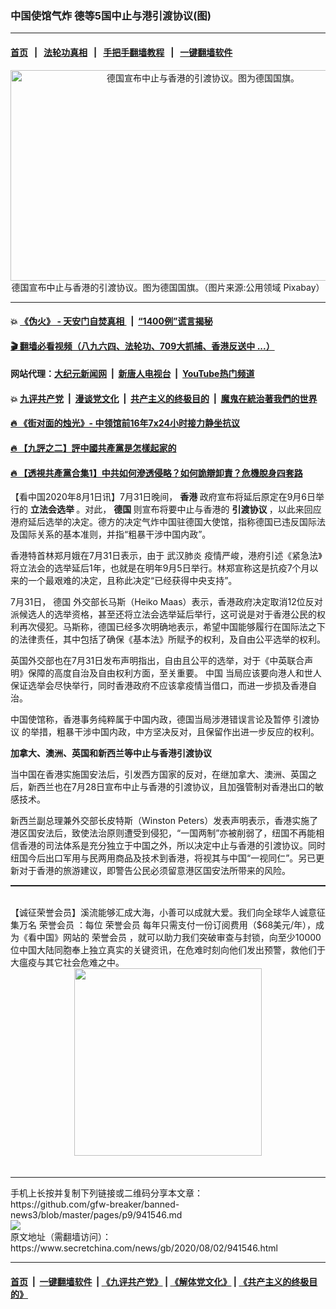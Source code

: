 ### 中国使馆气炸 德等5国中止与港引渡协议(图)
------------------------

#### [首页](https://github.com/gfw-breaker/banned-news3/blob/master/README.md) &nbsp;&nbsp;|&nbsp;&nbsp; [法轮功真相](https://github.com/begood0513/basic/blob/master/README.md)  &nbsp;&nbsp;|&nbsp;&nbsp; [手把手翻墙教程](https://github.com/gfw-breaker/guides/wiki)  &nbsp;&nbsp;|&nbsp;&nbsp; [一键翻墙软件](https://github.com/gfw-breaker/nogfw/blob/master/README.md)  



<div class="article_right" style="fone-color:#000">
 <p style="text-align:center">
  <img alt="德国宣布中止与香港的引渡协议。图为德国国旗。" src="https://img2.secretchina.com/pic/2018/11-24/p2310304a445530095-ss.jpg" style="height:337px; width:600px"/>
  <br>
   德国宣布中止与香港的引渡协议。图为德国国旗。（图片来源:公用领域 Pixabay）
   <span id="hideid" name="hideid" style="color:red;display:none;">
    <span href="https://www.secretchina.com">
    </span>
   </span>
  </br>
 </p>
 <div id="txt-mid1-t21-2017">
  

---

#### 💥 [《伪火》 - 天安门自焚真相 ](http://141.164.39.94:10000/videos/blog/weihuo.html)&nbsp; |&nbsp; [“1400例”谎言揭秘  ](http://141.164.39.94:10000/videos/blog/jiexi1400.html)

#### [ 🎬  翻墙必看视频（八九六四、法轮功、709大抓捕、香港反送中 ...）](https://github.com/gfw-breaker/links/blob/master/banned.md)

#### 网站代理：[大纪元新闻网](http://167.172.10.89:10080/gb/) &nbsp;|&nbsp; [新唐人电视台](http://167.172.10.89:8808/gb/) &nbsp;|&nbsp; [YouTube热门频道](http://158.247.203.241/youtube.html)

#### 💥 [九评共产党](http://141.164.39.94:10000/videos/res/jiuping/)&nbsp; |&nbsp; [漫谈党文化](http://141.164.39.94:10000/videos/res/mtdwh/)&nbsp; |&nbsp; [共产主义的终极目的](http://141.164.39.94:10000/videos/res/zjmd/)&nbsp; |&nbsp; [魔鬼在統治著我們的世界](http://141.164.39.94:10000/videos/res/TheSpecter/)  

#### [ 🔥  《街对面的烛光》- 中领馆前16年7x24小时接力静坐抗议](http://141.164.39.94:10000/videos/news/../legend/index.html)

#### [ 🔥  【九評之二】評中國共產黨是怎樣起家的](http://141.164.39.94:10000/videos/news/../res/jiuping/index.html)

#### [ 🔥  【透視共產黨合集1】中共如何滲透侵略？如何詭辯卸責？危機脫身四套路](http://141.164.39.94:10000/videos/news/../res/detox/index.html)


  </div>
 </div>
 <p>
  【看中国2020年8月1日讯】7月31日晚间，
  <strong>
   <span href="https://www.secretchina.com/news/gb/tag/香港" target="_blank">
    香港
   </span>
  </strong>
  政府宣布将延后原定在9月6日举行的
  <strong>
   立法会选举
  </strong>
  。对此，
  <strong>
   德国
  </strong>
  则宣布将要中止与香港的
  <strong>
   引渡协议
  </strong>
  ，以此来回应港府延后选举的决定。德方的决定气炸中国驻德国大使馆，指称德国已违反国际法及国际关系的基本准则，并指“粗暴干涉中国内政”。
  <span id="hideid" name="hideid" style="color:red;display:none;">
   <span href="https://www.secretchina.com">
   </span>
  </span>
 </p>
 <p>
  香港特首林郑月娥在7月31日表示，由于
  <span href="https://www.secretchina.com/news/gb/tag/武汉肺炎" target="_blank">
   武汉肺炎
  </span>
  疫情严峻，港府引述《紧急法》将立法会的选举延后1年，也就是在明年9月5日举行。林郑宣称这是抗疫7个月以来的一个最艰难的决定，且称此决定“已经获得中央支持”。
 </p>
 <p>
  7月31日，
  <span href="https://www.secretchina.com/news/gb/tag/德国" target="_blank">
   德国
  </span>
  外交部长马斯（Heiko Maas）表示，香港政府决定取消12位反对派候选人的选举资格，甚至还将立法会选举延后举行，这可说是对于香港公民的权利再次侵犯。马斯称，德国已经多次明确地表示，希望中国能够履行在国际法之下的法律责任，其中包括了确保《基本法》所赋予的权利，及自由公平选举的权利。
 </p>
 <p>
  英国外交部也在7月31日发布声明指出，自由且公平的选举，对于《中英联合声明》保障的高度自治及自由权利方面，至关重要。
  <span href="https://www.secretchina.com" target="_blank">
   中国
  </span>
  当局应该要向港人和世人保证选举会尽快举行，同时香港政府不应该拿疫情当借口，而进一步损及香港自治。
 </p>
 <p>
  中国使馆称，香港事务纯粹属于中国内政，德国当局涉港错误言论及暂停
  <span href="https://www.secretchina.com/news/gb/tag/引渡协议" target="_blank">
   引渡协议
  </span>
  的举措，粗暴干涉中国内政，中方坚决反对，且保留作出进一步反应的权利。
 </p>
 <p>
  <strong>
   加拿大、澳洲、英国和新西兰等中止与香港引渡协议
  </strong>
 </p>
 <center>
  <div style="max-width: 632px;height:180px; display: none; text-align: center; margin: 0 auto; overflow: hidden;overflow-x: hidden;">
   <div id="taboola-midarticle-thumbnails" style="max-width: 632px;height:180px;overflow: hidden;overflow-x: hidden;">
   </div>
  </div>
  <div>
   <center>
    <div id="div-gpt-ad-1589559869784-0">
    </div>
   </center>
  </div>
 </center>
 <p>
  当中国在香港实施国安法后，引发西方国家的反对，在继加拿大、澳洲、英国之后，新西兰也在7月28日宣布中止与香港的引渡协议，且加强管制对香港出口的敏感技术。
 </p>
 <center>
  <div style="max-width: 632px;height:180px; display: none; text-align: center; margin: 0 auto; overflow: hidden;overflow-x: hidden;">
   <div id="taboola-midarticle-thumbnails" style="max-width: 632px;height:180px;overflow: hidden;overflow-x: hidden;">
   </div>
  </div>
  <div>
   <center>
    <div id="div-gpt-ad-1589559869784-0">
    </div>
   </center>
  </div>
 </center>
 <p>
  新西兰副总理兼外交部长皮特斯（Winston Peters）发表声明表示，香港实施了港区国安法后，致使法治原则遭受到侵犯，“一国两制”亦被削弱了，纽国不再能相信香港的司法体系是充分独立于中国之外，所以决定中止与香港的引渡协议。同时纽国今后出口军用与民两用商品及技术到香港，将视其与中国“一视同仁”。另已更新对于香港的旅游建议，即警告公民必须留意港区国安法所带来的风险。
 </p>
 <center>
  <div style="max-width: 632px;height:180px; display: none; text-align: center; margin: 0 auto; overflow: hidden;overflow-x: hidden;">
   <div id="taboola-midarticle-thumbnails" style="max-width: 632px;height:180px;overflow: hidden;overflow-x: hidden;">
   </div>
  </div>
  <div>
   <center>
    <div id="div-gpt-ad-1589559869784-0">
    </div>
   </center>
  </div>
 </center>
 <p style="margin-bottom:10px;">
  <hr style="border-top: 1px dashed  ;" width="100%"/>
  <br/>
  【诚征荣誉会员】溪流能够汇成大海，小善可以成就大爱。我们向全球华人诚意征集万名
  <span href="/kzgd/subscribe.html" target="_blank">
   荣誉会员
  </span>
  ：每位
  <span href="/kzgd/subscribe.html" target="_blank">
   荣誉会员
  </span>
  每年只需支付一份订阅费用（$68美元/年），成为《看中国》网站的
  <span href="/kzgd/subscribe.html" target="_blank">
   荣誉会员
  </span>
  ，就可以助力我们突破审查与封锁，向至少10000位中国大陆同胞奉上独立真实的关键资讯，在危难时刻向他们发出预警，救他们于大瘟疫与其它社会危难之中。
  <center>
   <span href="https://account.secretchina.com/planshopcart.php?pid=2020plana&amp;carf=add&amp;code=b5">
    <img src="https://img3.secretchina.com/pic/2020/7-29/p2742721a263579567.jpg" width="300px"/>
   </span>
  </center>
  <center>
   <div style="max-width: 632px;height:180px; display: none; text-align: center; margin: 0 auto; overflow: hidden;overflow-x: hidden;">
    <div id="taboola-midarticle-thumbnails" style="max-width: 632px;height:180px;overflow: hidden;overflow-x: hidden;">
    </div>
   </div>
   <div>
    <center>
     <div id="div-gpt-ad-1589559869784-0">
     </div>
    </center>
   </div>
  </center>
  <center>
   <div>
    <div id="txt-mid2-t22-2017" style="display: block;margin-top:8px;max-height: 351px;  overflow: hidden;">
     <div id="SC-21xx">
     </div>
     <ins class="adsbygoogle" data-ad-client="ca-pub-1276641434651360" data-ad-format="auto" data-ad-slot="4301710469" data-full-width-responsive="true" style="display:block">
     </ins>
    </div>
   </div>
  </center>
  <div style="padding-top:12px;">
  </div>
 </p>
</div>

<hr/>
手机上长按并复制下列链接或二维码分享本文章：<br/>
https://github.com/gfw-breaker/banned-news3/blob/master/pages/p9/941546.md <br/>
<a href='https://github.com/gfw-breaker/banned-news3/blob/master/pages/p9/941546.md'><img src='https://github.com/gfw-breaker/banned-news3/blob/master/pages/p9/941546.md.png'/></a> <br/>
原文地址（需翻墙访问）：https://www.secretchina.com/news/gb/2020/08/02/941546.html


------------------------
#### [首页](https://github.com/gfw-breaker/banned-news3/blob/master/README.md) &nbsp;|&nbsp; [一键翻墙软件](https://github.com/gfw-breaker/nogfw/blob/master/README.md) &nbsp;| [《九评共产党》](https://github.com/gfw-breaker/9ping.md/blob/master/README.md#九评之一评共产党是什么) | [《解体党文化》](https://github.com/gfw-breaker/jtdwh.md/blob/master/README.md) | [《共产主义的终极目的》](https://github.com/gfw-breaker/gczydzjmd.md/blob/master/README.md)


<img src='http://gfw-breaker.win/banned-news3/pages/p9/941546.md' width='0px' height='0px'/>